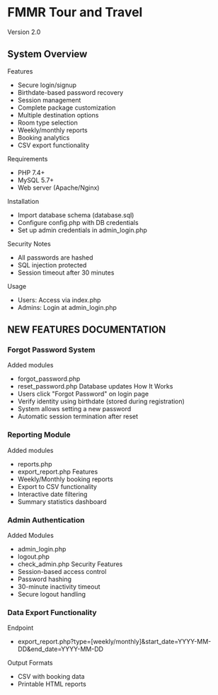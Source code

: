 
# FMMR Tour and Travel
Version 2.0

## System Overview

Features
- Secure login/signup
- Birthdate-based password recovery
- Session management
- Complete package customization
- Multiple destination options
- Room type selection
- Weekly/monthly reports
- Booking analytics
- CSV export functionality

Requirements
- PHP 7.4+
- MySQL 5.7+
- Web server (Apache/Nginx)

Installation
- Import database schema (database.sql)
- Configure config.php with DB credentials
- Set up admin credentials in admin_login.php

Security Notes
- All passwords are hashed
- SQL injection protected
- Session timeout after 30 minutes

Usage
- Users: Access via index.php
- Admins: Login at admin_login.php

## NEW FEATURES DOCUMENTATION
 ### Forgot Password System
Added modules
- forgot_password.php
- reset_password.php
Database updates How It Works
- Users click "Forgot Password" on login page
- Verify identity using birthdate (stored during registration)
- System allows setting a new password
- Automatic session termination after reset

 ### Reporting Module
Added modules
- reports.php
- export_report.php
Features 
- Weekly/Monthly booking reports
- Export to CSV functionality
- Interactive date filtering
- Summary statistics dashboard

### Admin Authentication
Added Modules
- admin_login.php
- logout.php
- check_admin.php
Security Features
- Session-based access control
- Password hashing
- 30-minute inactivity timeout
- Secure logout handling

### Data Export Functionality
Endpoint
- export_report.php?type=[weekly/monthly]&start_date=YYYY-MM-DD&end_date=YYYY-MM-DD

Output Formats
- CSV with booking data
-  Printable HTML reports



